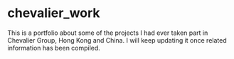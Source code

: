 # chevalier_work

This is a portfolio about some of the projects I had ever taken part in Chevalier Group, Hong Kong and China. I will keep updating it once related information has been compiled.
